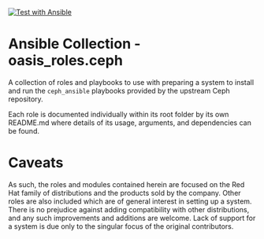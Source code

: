 [![Test with Ansible](https://github.com/oasis-roles/ansible_collection_ceph/workflows/Test%20with%20Ansible/badge.svg)](https://github.com/oasis-roles/ansible_collection_ceph/actions)

# Ansible Collection - oasis_roles.ceph

A collection of roles and playbooks to use with preparing a system to install
and run the `ceph_ansible` playbooks provided by the upstream Ceph repository.

Each role is documented individually within its root folder by its own README.md
where details of its usage, arguments, and dependencies can be found.

# Caveats

As such, the roles and modules contained herein are focused on the Red Hat family
of distributions and the products sold by the company. Other roles are also
included which are of general interest in setting up a system. There is no
prejudice against adding compatibility with other distributions, and any such
improvements and additions are welcome. Lack of support for a system is due only
to the singular focus of the original contributors.
